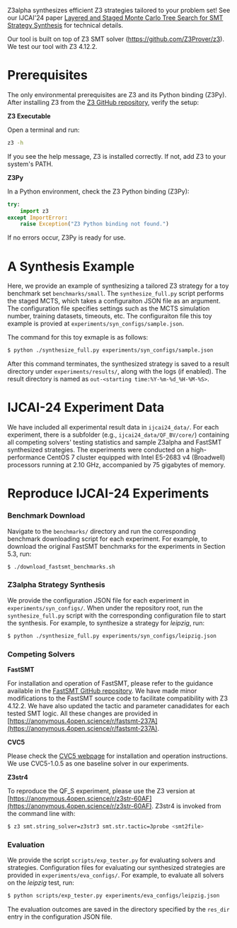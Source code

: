 Z3alpha synthesizes efficient Z3 strategies tailored to your problem set! See our IJCAI'24 paper [Layered and Staged Monte Carlo Tree Search for SMT Strategy Synthesis](https://arxiv.org/abs/2401.17159) for technical details. 

Our tool is built on top of Z3 SMT solver (https://github.com/Z3Prover/z3). We test our tool with Z3 4.12.2.

# Prerequisites

The only environmental prerequisites are Z3 and its Python binding (Z3Py). After installing Z3 from the [Z3 GitHub repository](https://github.com/Z3Prover/z3), verify the setup:

**Z3 Executable**

Open a terminal and run:
  ```bash
  z3 -h
  ```

If you see the help message, Z3 is installed correctly. If not, add Z3 to your system's PATH.

**Z3Py**

In a Python environment, check the Z3 Python binding (Z3Py):
```python
try:
    import z3
except ImportError:
    raise Exception("Z3 Python binding not found.")
```
If no errors occur, Z3Py is ready for use.

# A Synthesis Example

Here, we provide an example of synthesizing a tailored Z3 strategy for a toy benchmark set `benchmarks/small`. The `synthesize_full.py` script performs the staged MCTS, which takes a configuraiton JSON file as an argument. The configuration file specifies settings such as the MCTS simulation number, training datasets, timeouts, etc. The configuraiton file this toy example is provied at `experiments/syn_configs/sample.json`. 

The command for this toy exmaple is as follows:

```bash
$ python ./synthesize_full.py experiments/syn_configs/sample.json
```

After this command terminates, the synthesized strategy is saved to a result directory under `experiments/results/`, along with the logs (if enabled). The result directory is named as `out-<starting time:%Y-%m-%d_%H-%M-%S>`.

# IJCAI-24 Experiment Data
We have included all experimental result data in `ijcai24_data/`. For each experiment, there is a subfolder (e.g., `ijcai24_data/QF_BV/core/`) containing all competing solvers' testing statistics and sample Z3alpha and FastSMT synthesized strategies. The experiments were conducted on a high-performance CentOS 7 cluster equipped with Intel E5-2683 v4 (Broadwell) processors running at 2.10 GHz, accompanied by 75 gigabytes of memory.

# Reproduce IJCAI-24 Experiments

### Benchmark Download
Navigate to the `benchmarks/` directory and run the corresponding benchmark downloading script for each experiment. For example, to download the original FastSMT benchmarks for the experiments in Section 5.3, run:

```bash
$ ./download_fastsmt_benchmarks.sh
```

### Z3alpha Strategy Synthesis

We provide the configuration JSON file for each experiment in `experiments/syn_configs/`. When under the repository root, run the `synthesize_full.py` script with the corresponding configuration file to start the synthesis. For example, to synthesize a strategy for *leipzig*, run:

```bash
$ python ./synthesize_full.py experiments/syn_configs/leipzig.json
```

### Competing Solvers

**FastSMT**

For installation and operation of FastSMT, please refer to the guidance available in the [FastSMT GitHub repository](https://fastsmt.ethz.ch/). We have made minor modifications to the FastSMT source code to facilitate compatibility with Z3 4.12.2. We have also updated the tactic and parameter canadidates for each tested SMT logic. All these changes are provided in [https://anonymous.4open.science/r/fastsmt-237A](https://anonymous.4open.science/r/fastsmt-237A). 

**CVC5**

Please check the [CVC5 webpage](https://cvc5.github.io/) for installation and operation instructions. We use CVC5-1.0.5 as one baseline solver in our experiments. 

**Z3str4**

To reproduce the QF_S experiment, please use the Z3 version at [https://anonymous.4open.science/r/z3str-60AF](https://anonymous.4open.science/r/z3str-60AF). Z3str4 is invoked from the command line with:

```bash
$ z3 smt.string_solver=z3str3 smt.str.tactic=3probe <smt2file>
```

### Evaluation

We provide the script `scripts/exp_tester.py` for evaluating solvers and strategies. Configuration files for evaluating our synthesized strategies are provided in `experiments/eva_configs/`. For example, to evaluate all solvers on the *leipzig* test, run:

```bash
$ python scripts/exp_tester.py experiments/eva_configs/leipzig.json
```

The evaluation outcomes are saved in the directory specified by the `res_dir` entry in the configuration JSON file.